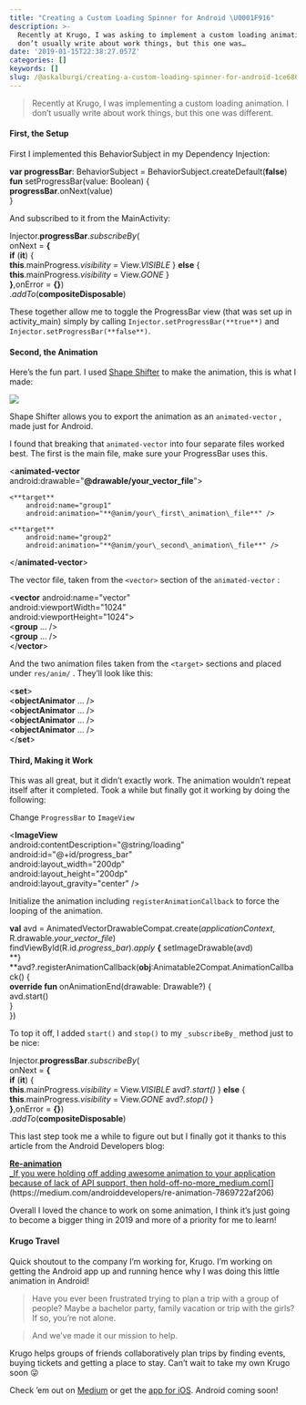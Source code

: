 ```yaml
---
title: "Creating a Custom Loading Spinner for Android \U0001F916"
description: >-
  Recently at Krugo, I was asking to implement a custom loading animation. I
  don’t usually write about work things, but this one was…
date: '2019-01-15T22:38:27.057Z'
categories: []
keywords: []
slug: /@askalburgi/creating-a-custom-loading-spinner-for-android-1ce686396c68
---
```


> Recently at Krugo, I was implementing a custom loading animation. I don’t usually write about work things, but this one was different.

#### First, the Setup

First I implemented this BehaviorSubject in my Dependency Injection:

**var progressBar**: BehaviorSubject<Boolean> = BehaviorSubject.createDefault(**false**)  
**fun** setProgressBar(value: Boolean) {  
    **progressBar**.onNext(value)  
}

And subscribed to it from the MainActivity:

Injector.**progressBar**._subscribeBy_(  
        onNext = **{  
            if** (**it**) {  
                **this**.mainProgress._visibility_ \= View._VISIBLE_ } **else** {  
                **this**.mainProgress._visibility_ \= View._GONE_ }  
        **}**,onError = **{}**)  
        ._addTo_(**compositeDisposable**)

These together allow me to toggle the ProgressBar view (that was set up in activity\_main) simply by calling `Injector.setProgressBar(**true**)` and `Injector.setProgressBar(**false**)`.

#### Second, the Animation

Here’s the fun part. I used [Shape Shifter](https://shapeshifter.design/) to make the animation, this is what I made:

![](https://cdn-images-1.medium.com/max/800/1*TOT7NQcg-4VcfbAynbk7vA.gif)

Shape Shifter allows you to export the animation as an `animated-vector` , made just for Android.

I found that breaking that `animated-vector` into four separate files worked best. The first is the main file, make sure your ProgressBar uses this.

<**animated-vector**   
    android:drawable="**@drawable/your\_vector\_file**">  
  
    <**target**  
        android:name="group1"  
        android:animation="**@anim/your\_first\_animation\_file**" />  
  
    <**target**  
        android:name="group2"  
        android:animation="**@anim/your\_second\_animation\_file**" />  
</**animated-vector**\>

The vector file, taken from the `<vector>` section of the `animated-vector` :

<**vector** android:name="vector"  
    android:viewportWidth="1024"  
    android:viewportHeight="1024">  
    <**group** ... />  
    <**group** ... />  
</**vector**\>

And the two animation files taken from the `<target>` sections and placed under `res/anim/` . They’ll look like this:

<**set**\>  
    <**objectAnimator** ... />  
    <**objectAnimator** ... />  
    <**objectAnimator** ... />  
    <**objectAnimator** ... />  
</**set**\>

#### Third, Making it Work

This was all great, but it didn’t exactly work. The animation wouldn’t repeat itself after it completed. Took a while but finally got it working by doing the following:

Change `ProgressBar` to `ImageView`

<**ImageView**  
    android:contentDescription="@string/loading"  
    android:id="@+id/progress\_bar"  
    android:layout\_width="200dp"  
    android:layout\_height="200dp"  
    android:layout\_gravity="center" />

Initialize the animation including `registerAnimationCallback` to force the looping of the animation.

**val** avd = AnimatedVectorDrawableCompat.create(_applicationContext_,            
                                      R.drawable._your\_vector\_file_)  
findViewById<ImageView>(R.id._progress\_bar_)._apply_ **{** setImageDrawable(avd)  
**}  
**avd?.registerAnimationCallback(**obj**:Animatable2Compat.AnimationCallback() {  
    **override fun** onAnimationEnd(drawable: Drawable?) {  
        avd.start()  
    }  
})

To top it off, I added `start()` and `stop()` to my `_subscribeBy_` method just to be nice:

Injector.**progressBar**._subscribeBy_(  
        onNext = **{  
            if** (**it**) {  
                **this**.mainProgress._visibility_ \= View._VISIBLE_ avd?_.start()_ } **else** {  
                **this**.mainProgress._visibility_ \= View._GONE_ avd?_.stop()_ }  
        **}**,onError = **{}**)  
        ._addTo_(**compositeDisposable**)

This last step took me a while to figure out but I finally got it thanks to this article from the Android Developers blog:

[**Re-animation**  
_If you were holding off adding awesome animation to your application because of lack of API support, then hold-off-no-more_medium.com](https://medium.com/androiddevelopers/re-animation-7869722af206 "https://medium.com/androiddevelopers/re-animation-7869722af206")[](https://medium.com/androiddevelopers/re-animation-7869722af206)

Overall I loved the chance to work on some animation, I think it’s just going to become a bigger thing in 2019 and more of a priority for me to learn!

#### Krugo Travel

Quick shoutout to the company I’m working for, Krugo. I’m working on getting the Android app up and running hence why I was doing this little animation in Android!

> Have you ever been frustrated trying to plan a trip with a group of people? Maybe a bachelor party, family vacation or trip with the girls? If so, you’re not alone.

> And we’ve made it our mission to help.

Krugo helps groups of friends collaboratively plan trips by finding events, buying tickets and getting a place to stay. Can’t wait to take my own Krugo soon 😜

Check ’em out on [Medium](https://medium.com/@krugo) or get the [app for iOS](https://krugotravel.com/). Android coming soon!
